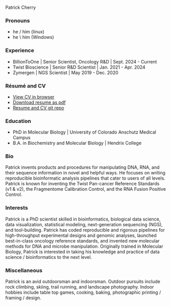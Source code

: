 Patrick Cherry

### Pronouns

- he / him (linux)
- he \\ him (Windows)

### Experience

- BillionToOne \| Senior Scientist, Oncology R&D \| Sept. 2024 - Current
- Twist Bioscience \| Senior R&D Scientist \| Jan. 2021 - Apr. 2024
- Zymergen \| NGS Scientist \| May 2019 - Dec. 2020

### Résumé and CV

- [View CV in
  browser](https://pdcherry.github.io/Patrick-Cherry-cv.html)
- [Download resume as
  pdf](https://pdcherry.github.io/Patrick-Cherry-resume.pdf)
- [Resume and CV git repo](https://github.com/pdcherry/cherry-cv-public)

### Education

- PhD in Molecular Biology \| University of Colorado Anschutz Medical
  Campus
- B.A. in Biochemistry and Molecular Biology \| Hendrix College

### Bio

Patrick invents products and procedures for manipulating DNA, RNA, and
their sequence information in novel and helpful ways. He focuses on
writing reproducible bioinformatic analysis pipelines that cater to
users of all levels. Patrick is known for inventing the Twist Pan-cancer
Reference Standards (v1 & v2), the Fragmentome Calibration Control, and
the RNA Fusion Positive Control.

### Interests

Patrick is a PhD scientist skilled in bioinformatics, biological data
science, data visualization, statistical modeling, next-generation
sequencing (NGS), and tool-building. Patrick has coded reproducible and
rigorous pipelines for high-throughput experimental designs and genomic
analyses, launched best-in-class oncology reference standards, and
invented new molecular methods for DNA and microbe manipulation.
Originally trained in Molecular Biology, Patrick is interested in taking
his knowledge and practice of data science / bioinformatics to the next
level.

### Miscellaneous

Patrick is an avid outdoorsman and indoorsman. Outdoor pursuits include
rock climbing, skiing, trail running, and landscape photography. Indoor
hobbies include table top games, cooking, baking, photographic printing
/ framing / design.
